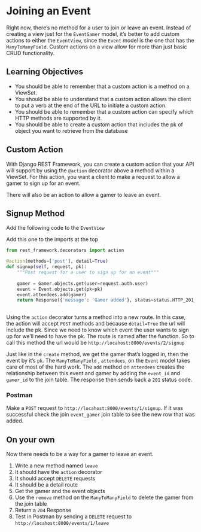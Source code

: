 # Joining an Event
Right now, there’s no method for a user to join or leave an event. Instead of creating a view just for the `EventGamer` model, it’s better to add custom actions to either the `EventView`, since the `Event` model is the one that has the `ManyToManyField`. Custom actions on a view allow for more than just basic CRUD functionality.
## Learning Objectives

* You should be able to remember that a custom action is a method on a ViewSet.
* You should be able to understand that a custom action allows the client to put a verb at the end of the URL to initiate a custom action.
* You should be able to remember that a custom action can specify which HTTP methods are supported by it.
* You should be able to create a custom action that includes the pk of object you want to retrieve from the database


## Custom Action

With Django REST Framework, you can create a custom action that your API will support by using the `@action` decorator above a method within a ViewSet. For this action, you want a client to make a request to allow a gamer to sign up for an event.

There will also be an action to allow a gamer to leave an event.

## Signup Method

Add the following code to the  `EventView`

Add this one to the imports at the top
```py
from rest_framework.decorators import action
```

```py
@action(methods=['post'], detail=True)
def signup(self, request, pk):
    """Post request for a user to sign up for an event"""
   
    gamer = Gamer.objects.get(user=request.auth.user)
    event = Event.objects.get(pk=pk)
    event.attendees.add(gamer)
    return Response({'message': 'Gamer added'}, status=status.HTTP_201_CREATED)
    

```

Using the `action` decorator turns a method into a new route. In this case, the action will accept `POST` methods and because `detail=True` the url will include the pk. Since we need to know which event the user wants to sign up for we’ll need to have the pk. The route is named after the function. So to call this method the url would be `http://locahost:8000/events/2/signup`

Just like in the `create` method, we get the gamer that’s logged in, then the event by it’s `pk`. The `ManyToManyField` , `attendees`, on the `Event` model takes care of most of the hard work. The `add` method on `attendees` creates the relationship between this event and gamer by adding the `event_id` and `gamer_id` to the join table. The response then sends back a `201` status code.

### Postman
Make a `POST` request to `http://locahost:8000/events/1/signup`. If it was successful check the join `event_gamer` join table to see the new row that was added. 

## On your own
Now there needs to be a way for a gamer to leave an event.
1. Write a new method named `leave`
2. It should have the `action` decorator
3. It should accept `DELETE` requests
4. It should be a detail route
5. Get the gamer and the event objects
6. Use the `remove` method on the `ManyToManyField` to delete the gamer from the join table
7. Return a `204` Response
8. Test in Postman by sending a `DELETE` request to `http://locahost:8000/events/1/leave`
